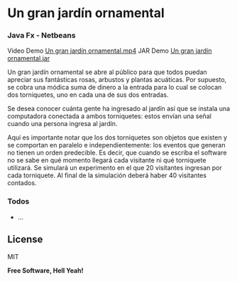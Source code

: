 # Un gran jardín ornamental
### Java Fx - Netbeans

Video Demo [Un gran jardín ornamental.mp4](http://vakito.com/mti/gran-jardin/gran-jardin.mp4)
JAR Demo [Un gran jardín ornamental.jar](http://vakito.com/mti/gran-jardin/gran-jardin.jar)

Un gran jardín ornamental se abre al público para que todos puedan apreciar sus fantásticas rosas, arbustos y plantas acuáticas. Por supuesto, se cobra una módica suma de dinero a la entrada para lo cual se colocan dos torniquetes, uno en cada una de sus dos entradas. 

Se desea conocer cuánta gente ha ingresado al jardín así que se instala una computadora conectada a ambos torniquetes: estos envían una señal cuando una persona ingresa al jardín. 

Aquí es importante notar que los dos torniquetes son objetos que existen y se comportan en paralelo e independientemente: los eventos que generan no tienen un orden predecible. Es decir, que cuando se escriba el software no se sabe en qué momento llegará cada visitante ni qué torniquete utilizará. 
Se simulará un experimento en el que 20 visitantes ingresan por cada torniquete. 
Al final de la simulación deberá haber 40 visitantes contados.




### Todos

 - ...

License
----

MIT


**Free Software, Hell Yeah!**
